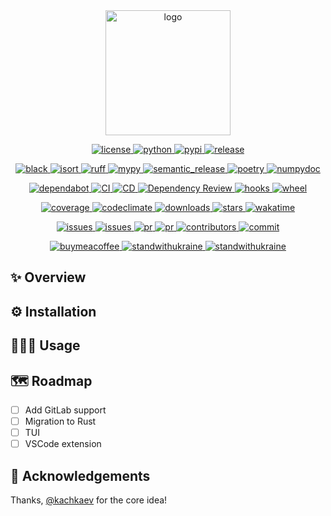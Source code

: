 <div align="center">
    <a href="https://pypi.org/project/pypi-jump-to">
        <img alt="logo" src="https://github.com/volopivoshenko/pypi-jump-to/blob/main/docs/logo.svg?raw=True" height=200>
    </a>
</div>

<p align="center">
    <a href="https://opensource.org/licenses/MIT">
        <img alt="license" src="https://img.shields.io/pypi/l/pypi-jump-to?logo=opensourceinitiative">
    </a>
    <a href="https://pypi.org/project/pypi-jump-to">
        <img alt="python" src="https://img.shields.io/pypi/pyversions/pypi-jump-to?logo=python">
    </a>
    <a href="https://pypi.org/project/pypi-jump-to">
        <img alt="pypi" src="https://img.shields.io/pypi/v/pypi-jump-to?logo=pypi">
    </a>
    <a href="https://github.com/volopivoshenko/pypi-jump-to/releases">
        <img alt="release" src="https://img.shields.io/github/v/release/volopivoshenko/pypi-jump-to?logo=github">
    </a>
</p>

<p align="center">
    <a href="https://github.com/psf/black">
        <img alt="black" src="https://img.shields.io/badge/code_style-black-black.svg?logo=windowsterminal">
    </a>
    <a href="https://pycqa.github.io/isort/index.html">
        <img alt="isort" src="https://img.shields.io/badge/imports-isort-black.svg?logo=windowsterminal">
    </a>
    <a href="https://beta.ruff.rs/docs/">
        <img alt="ruff" src="https://img.shields.io/endpoint?url=https://raw.githubusercontent.com/charliermarsh/ruff/main/assets/badge/v2.json">
    </a>
    <a href="https://mypy.readthedocs.io/en/stable/index.html">
        <img alt="mypy" src="https://img.shields.io/badge/mypy-checked-success.svg?logo=python">
    </a>
    <a href="https://github.com/semantic-release/semantic-release">
        <img alt="semantic_release" src="https://img.shields.io/badge/semantic_release-angular-e10079?logo=semantic-release">
    </a>
    <a href="https://python-poetry.org">
        <img alt="poetry" src="https://img.shields.io/endpoint?url=https://python-poetry.org/badge/v0.json">
    </a>
    <a href="https://numpydoc.readthedocs.io/en/latest/format.html">
        <img alt="numpydoc" src="https://img.shields.io/badge/docstrings-numpy-1f425f.svg?logo=numpy">
    </a>
</p>

<p align="center">
    <a href="https://github.com/dependabot">
        <img alt="dependabot" src="https://img.shields.io/badge/dependabot-enable-success?logo=Dependabot">
    </a>
    <a href="https://github.com/volopivoshenko/pypi-jump-to/actions/workflows/ci.yaml">
        <img alt="CI" src="https://img.shields.io/github/actions/workflow/status/volopivoshenko/pypi-jump-to/ci.yaml?label=CI&logo=github">
    </a>
    <a href="https://github.com/volopivoshenko/pypi-jump-to/actions/workflows/cd.yaml">
        <img alt="CD" src="https://img.shields.io/github/actions/workflow/status/volopivoshenko/pypi-jump-to/cd.yaml?label=CD&logo=github">
    </a>
    <a href="https://github.com/volopivoshenko/pypi-jump-to/actions/workflows/dependency-review.yaml">
        <img alt="Dependency Review" src="https://img.shields.io/github/actions/workflow/status/volopivoshenko/pypi-jump-to/dependency-review.yaml?label=Dependency%20Review&logo=github">
    </a>
    <a href="https://github.com/volopivoshenko/pypi-jump-to/blob/main/.pre-commit-config.yaml">
        <img alt="hooks" src="https://img.shields.io/badge/pre--commit-enabled-brightgreen?logo=pre-commit">
    </a>
    <a href="https://pypi.org/project/pypi-jump-to">
        <img alt="wheel" src="https://img.shields.io/pypi/wheel/pypi-jump-to?logo=pypi">
    </a>
</p>

<p align="center">
    <a href="https://codecov.io/gh/volopivoshenko/pypi-jump-to">
        <img alt="coverage" src="https://codecov.io/gh/volopivoshenko/pypi-jump-to/graph/badge.svg?token=zjHbOzc5ng"/>
    </a>
    <a href="https://codeclimate.com/github/volopivoshenko/pypi-jump-to/maintainability">
        <img alt="codeclimate" src="https://api.codeclimate.com/v1/badges/de75fe63b6973fb5bd6a/maintainability"/>
    </a>
    <a href="https://pypi.org/project/pypi-jump-to">
        <img alt="downloads" src="https://img.shields.io/pypi/dm/pypi-jump-to?logo=pypi">
    </a>
    <a href="https://github.com/volopivoshenko/pypi-jump-to/">
        <img alt="stars" src="https://img.shields.io/github/stars/volopivoshenko/pypi-jump-to?logo=github">
    </a>
    <a href="https://wakatime.com/badge/user/9862508c-0a86-427a-929c-46186f2d191a/project/36344bbb-7f11-4dcd-a36d-e54c81551119">
        <img alt="wakatime" src="https://wakatime.com/badge/user/9862508c-0a86-427a-929c-46186f2d191a/project/36344bbb-7f11-4dcd-a36d-e54c81551119.svg">
    </a>
</p>

<p align="center">
    <a href="https://github.com/volopivoshenko/pypi-jump-to/issues">
        <img alt="issues" src="https://img.shields.io/github/issues/volopivoshenko/pypi-jump-to?logo=github">
    </a>
    <a href="https://github.com/volopivoshenko/pypi-jump-to/issues">
        <img alt="issues" src="https://img.shields.io/github/issues-closed/volopivoshenko/pypi-jump-to?logo=github">
    </a>
    <a href="https://github.com/volopivoshenko/pypi-jump-to/pulls">
        <img alt="pr" src="https://img.shields.io/github/issues-pr/volopivoshenko/pypi-jump-to?logo=github">
    </a>
    <a href="https://github.com/volopivoshenko/pypi-jump-to/pulls">
        <img alt="pr" src="https://img.shields.io/github/issues-pr-closed/volopivoshenko/pypi-jump-to?logo=github">
    </a>
    <a href="https://github.com/volopivoshenko/pypi-jump-to/graphs/contributors">
        <img alt="contributors" src="https://img.shields.io/github/contributors/volopivoshenko/pypi-jump-to?logo=github">
    </a>
    <a href="https://github.com/volopivoshenko/pypi-jump-to/commits/main">
        <img alt="commit" src="https://img.shields.io/github/last-commit/volopivoshenko/pypi-jump-to?logo=github">
    </a>
</p>

<p align="center">
    <a href="https://www.buymeacoffee.com/volopivoshenko" target="_blank">
        <img alt="buymeacoffee" src="https://img.shields.io/badge/buy_me_-a_coffee-ff6964?logo=buymeacoffee">
    </a>
    <a href="https://stand-with-ukraine.pp.ua/">
        <img alt="standwithukraine" src="https://img.shields.io/badge/Support-Ukraine-FFD500?style=flat&labelColor=005BBB">
    </a>
    <a href="https://stand-with-ukraine.pp.ua">
        <img alt="standwithukraine" src="https://img.shields.io/badge/made_in-Ukraine-ffd700.svg?labelColor=0057b7">
    </a>
</p>

## ✨ Overview

## ⚙️ Installation

## 👩🏻‍💻 Usage

## 🗺️ Roadmap

- [ ] Add GitLab support
- [ ] Migration to Rust
- [ ] TUI
- [ ] VSCode extension

## 💖 Acknowledgements

Thanks, [@kachkaev](https://github.com/kachkaev/njt) for the core idea!
